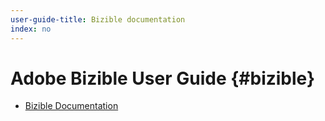 ```yaml
---
user-guide-title: Bizible documentation
index: no
---
```


# Adobe Bizible User Guide {#bizible}

+ [Bizible Documentation](home.md)